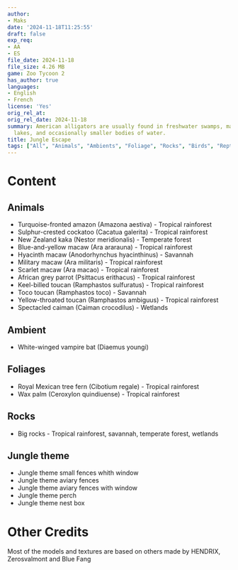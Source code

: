```yaml
---
author:
- Maks
date: '2024-11-18T11:25:55'
draft: false
exp_req:
- AA
- ES
file_date: 2024-11-18
file_size: 4.26 MB
game: Zoo Tycoon 2
has_author: true
languages:
- English
- French
license: 'Yes'
orig_rel_at:
orig_rel_date: 2024-11-18
summary: American alligators are usually found in freshwater swamps, marshes, rivers,
  lakes, and occasionally smaller bodies of water.
title: Jungle Escape
tags: ["All", "Animals", "Ambients", "Foliage", "Rocks", "Birds", "Reptiles", "Expansive Packs", "Packs", "ZT2", "Fences"]
---
```

# Content

## Animals
- Turquoise-fronted amazon (Amazona aestiva) - Tropical rainforest
- Sulphur-crested cockatoo (Cacatua galerita) - Tropical rainforest
- New Zealand kaka (Nestor meridionalis) - Temperate forest
- Blue-and-yellow macaw (Ara ararauna) - Tropical rainforest
- Hyacinth macaw (Anodorhynchus hyacinthinus) - Savannah
- Military macaw (Ara militaris) - Tropical rainforest
- Scarlet macaw (Ara macao) - Tropical rainforest
- African grey parrot (Psittacus erithacus) - Tropical rainforest
- Keel-billed toucan (Ramphastos sulfuratus) - Tropical rainforest
- Toco toucan (Ramphastos toco) - Savannah
- Yellow-throated toucan (Ramphastos ambiguus) - Tropical rainforest
- Spectacled caiman (Caiman crocodilus) - Wetlands

## Ambient

- White-winged vampire bat (Diaemus youngi)

## Foliages

- Royal Mexican tree fern (Cibotium regale) - Tropical rainforest
- Wax palm (Ceroxylon quindiuense) - Tropical rainforest

## Rocks

- Big rocks - Tropical rainforest, savannah, temperate forest, wetlands

## Jungle theme

- Jungle theme small fences whith window
- Jungle theme aviary fences
- Jungle theme aviary fences with window
- Jungle theme perch
- Jungle theme nest box

# Other Credits

Most of the models and textures are based on others made by HENDRIX, Zerosvalmont and Blue Fang 